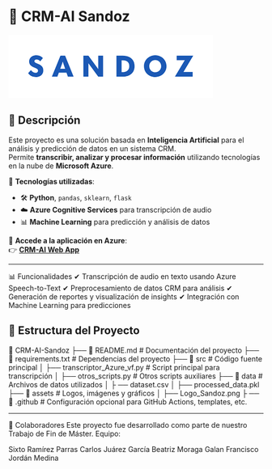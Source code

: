 # 🏥 CRM-AI Sandoz

![Logo del Proyecto](assets/Logo_Sandoz.png)

## 🚀 Descripción
Este proyecto es una solución basada en **Inteligencia Artificial** para el análisis y predicción de datos en un sistema CRM.  
Permite **transcribir, analizar y procesar información** utilizando tecnologías en la nube de **Microsoft Azure**.

🔹 **Tecnologías utilizadas**:
- 🛠️ **Python**, `pandas`, `sklearn`, `flask`
- ☁️ **Azure Cognitive Services** para transcripción de audio
- 📊 **Machine Learning** para predicción y análisis de datos

📍 **Accede a la aplicación en Azure**:  
👉 **[CRM-AI Web App](https://crmai-gqfacqdnf7hmdtav.westeurope-01.azurewebsites.net/)**  

---

📊 Funcionalidades
✔ Transcripción de audio en texto usando Azure Speech-to-Text
✔ Preprocesamiento de datos CRM para análisis
✔ Generación de reportes y visualización de insights
✔ Integración con Machine Learning para predicciones

## 📂 Estructura del Proyecto

📁 CRM-AI-Sandoz 
    ├── 📄 README.md # Documentación del proyecto 
    ├── 📄 requirements.txt # Dependencias del proyecto 
    ├── 📁 src # Código fuente principal │ 
        ├── transcriptor_Azure_vf.py # Script principal para transcripción │ 
        ├── otros_scripts.py # Otros scripts auxiliares 
    ├── 📁 data # Archivos de datos utilizados │ ├
        ── dataset.csv │ 
        ├── processed_data.pkl 
    ├── 📁 assets # Logos, imágenes y gráficos │ 
        ├── Logo_Sandoz.png ├
    ── 📁 .github # Configuración opcional para GitHub Actions, templates, etc.

---

👥 Colaboradores
Este proyecto fue desarrollado como parte de nuestro Trabajo de Fin de Máster.
Equipo:

Sixto Ramírez Parras
Carlos	Juárez	García
Beatriz	Moraga	Galan
Francisco	Jordán	Medina


